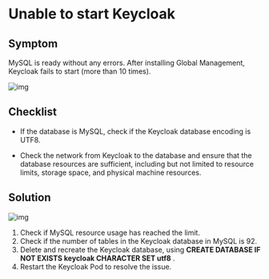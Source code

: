 # Unable to start Keycloak

## Symptom

MySQL is ready without any errors. After installing Global Management, Keycloak fails to start (more than 10 times).

![img](https://docs.daocloud.io/daocloud-docs-images/docs/reference/images/restart01.png)

## Checklist

- If the database is MySQL, check if the Keycloak database encoding is UTF8.

- Check the network from Keycloak to the database and ensure that the database resources are sufficient, including but not limited to resource limits, storage space, and physical machine resources.

## Solution

![img](https://docs.daocloud.io/daocloud-docs-images/docs/reference/images/restart02.png)

1. Check if MySQL resource usage has reached the limit.
2. Check if the number of tables in the Keycloak database in MySQL is 92.
3. Delete and recreate the Keycloak database, using __CREATE DATABASE IF NOT EXISTS keycloak CHARACTER SET utf8__ .
4. Restart the Keycloak Pod to resolve the issue.
